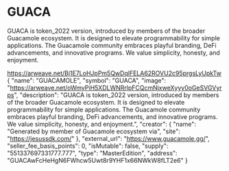 # GUACA
GUACA is token_2022 version, introduced by members of the broader Guacamole ecosystem. It is designed to elevate programmability for simple applications. The Guacamole community embraces playful branding, DeFi advancements, and innovative programs. We value simplicity, honesty, and enjoyment.

https://arweave.net/Bj1E7LoHJpPm5QwDqlFELA62ROVU2c95prgsLyUpkTw
{
  "name": "GUACAMOLE",
  "symbol": "GUACA",
  "image": "https://arweave.net/oWmyPiH5XDLWNRrlpFCQcmNjxweXyyy0oGeSVGVyrps",
  "description": "GUACA is token_2022 version, introduced by members of the broader Guacamole ecosystem. It is designed to elevate programmability for simple applications. The Guacamole community embraces playful branding, DeFi advancements, and innovative programs. We value simplicity, honesty, and enjoyment.",
  "creator": {
    "name": "Generated by member of Guacamole ecosystem via",
    "site": "https://jesussdk.com/"
  },
  "external_url": "https://www.guacamole.gg/",
  "seller_fee_basis_points": 0,
  "isMutable": false,
  "supply": "551337697331777.777",
  "type": "MasterEdition",
  "address": "GUACAwFcHeHgN6FWhcw5Uwt8r9YHF1x66NWkW8fLT2e6"
}
